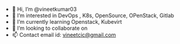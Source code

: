 - 👋 Hi, I’m @vineetkumar03
- 👀 I’m interested in DevOps , K8s, OpenSource, OPenStack, Gitlab
- 🌱 I’m currently learning Openstack, Kubevirt
- 💞️ I’m looking to collaborate on 
- 📫 Contact email id: vineetcic@gmail.com

<!---
vineetkumar03/vineetkumar03 is a ✨ special ✨ repository because its `README.md` (this file) appears on your GitHub profile.
You can click the Preview link to take a look at your changes.
--->
